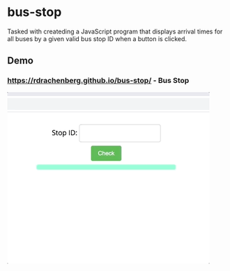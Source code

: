 # bus-stop
Tasked with createding a JavaScript program that displays arrival times for all buses by a given valid bus stop ID when a button is clicked.

## Demo
### https://rdrachenberg.github.io/bus-stop/ - Bus Stop

![](bus-stop.gif)